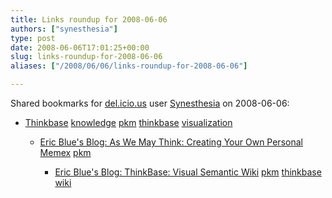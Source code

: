 ```yaml
---
title: Links roundup for 2008-06-06
authors: ["synesthesia"]
type: post
date: 2008-06-06T17:01:25+00:00
slug: links-roundup-for-2008-06-06 
aliases: ["/2008/06/06/links-roundup-for-2008-06-06"]

---
```

Shared bookmarks for [del.icio.us][1] user [Synesthesia][2] on 2008-06-06:

  * [Thinkbase][3] 
    [knowledge][4] [pkm][5] [thinkbase][6] [visualization][7] </li> 
    
      * [Eric Blue's Blog: As We May Think: Creating Your Own Personal Memex][8] 
        [pkm][5] </li> 
        
          * [Eric Blue's Blog: ThinkBase: Visual Semantic Wiki][9] 
            [pkm][5] [thinkbase][6] [wiki][10] </li> </ul>

 [1]: https://del.icio.us/
 [2]: https://del.icio.us/synesthesia
 [3]: https://thinkbase.cs.auckland.ac.nz/
 [4]: https://del.icio.us/synesthesia/knowledge
 [5]: https://del.icio.us/synesthesia/pkm
 [6]: https://del.icio.us/synesthesia/thinkbase
 [7]: https://del.icio.us/synesthesia/visualization
 [8]: https://eric-blue.com/blog/2008/05/as_we_may_think_memex.html
 [9]: https://eric-blue.com/blog/2008/06/thinkbase_visual_semantic_wiki.html
 [10]: https://del.icio.us/synesthesia/wiki
